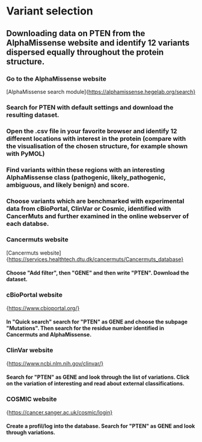 # Variant selection

## Downloading data on PTEN from the AlphaMissense website and identify 12 variants dispersed equally throughout the protein structure. 

### Go to the AlphaMissense website 
[AlphaMissense search module]{https://alphamissense.hegelab.org/search}

### Search for PTEN with default settings and download the resulting dataset. 
### Open the .csv file in your favorite browser and identify 12 different locations with interest in the protein (compare with the visualisation of the chosen structure, for example shown with PyMOL)
### Find variants within these regions with an interesting AlphaMissense class (pathogenic, likely_pathogenic, ambiguous, and likely benign) and score. 
### Choose variants which are benchmarked with experimental data from cBioPortal, ClinVar or Cosmic, identified with CancerMuts and further examined in the online webserver of each databse.
### Cancermuts website
[Cancermuts website]{https://services.healthtech.dtu.dk/cancermuts/Cancermuts_database}
#### Choose "Add filter", then "GENE" and then write "PTEN". Download the dataset.

### cBioPortal website
{https://www.cbioportal.org/}
#### In "Quick search" search for "PTEN" as GENE and choose the subpage "Mutations". Then search for the residue number identified in Cancermuts and AlphaMissense.

### ClinVar website
{https://www.ncbi.nlm.nih.gov/clinvar/} 
#### Search for "PTEN" as GENE and look through the list of variations. Click on the variation of interesting and read about external classifications. 

### COSMIC website
{https://cancer.sanger.ac.uk/cosmic/login}
#### Create a profil/log into the database. Search for "PTEN" as GENE and look through variations. 

